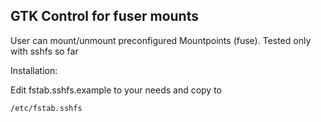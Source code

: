 GTK Control for fuser mounts
----------------------------

User can mount/unmount preconfigured
Mountpoints (fuse). Tested only with sshfs so far

Installation:

Edit fstab.sshfs.example to your needs and copy to

    /etc/fstab.sshfs

